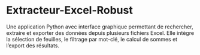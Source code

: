 # Extracteur-Excel-Robust
Une application Python avec interface graphique permettant de rechercher, extraire et exporter des données depuis plusieurs fichiers Excel. Elle intègre la sélection de feuilles, le filtrage par mot-clé, le calcul de sommes et l’export des résultats.
